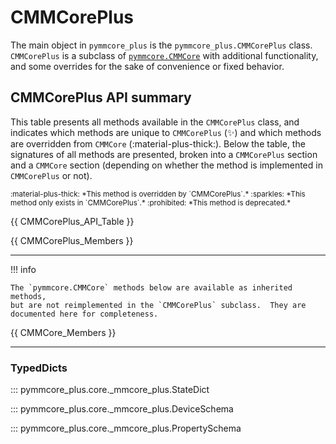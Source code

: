 # CMMCorePlus

The main object in `pymmcore_plus` is the `pymmcore_plus.CMMCorePlus` class.
`CMMCorePlus` is a subclass of
[`pymmcore.CMMCore`](https://github.com/micro-manager/pymmcore) with additional
functionality, and some overrides for the sake of convenience or fixed behavior.

## CMMCorePlus API summary

This table presents all methods available in the `CMMCorePlus` class, and
indicates which methods are unique to `CMMCorePlus` (:sparkles:) and which
methods are overridden from `CMMCore` (:material-plus-thick:).  Below the
table, the signatures of all methods are presented, broken into a
`CMMCorePlus` section and a `CMMCore` section (depending on whether the
method is implemented in `CMMCorePlus` or not).

<small>
:material-plus-thick:  *This method is overridden by `CMMCorePlus`.*  
:sparkles:  *This method only exists in `CMMCorePlus`.*  
:prohibited:  *This method is deprecated.*  
</small>

<!-- These are built dynamically in _hooks.py -->

{{ CMMCorePlus_API_Table }}

{{ CMMCorePlus_Members }}

----------------

!!! info

    The `pymmcore.CMMCore` methods below are available as inherited methods,
    but are not reimplemented in the `CMMCorePlus` subclass.  They are
    documented here for completeness.

{{ CMMCore_Members }}

----------------

### TypedDicts

::: pymmcore_plus.core._mmcore_plus.StateDict

::: pymmcore_plus.core._mmcore_plus.DeviceSchema

::: pymmcore_plus.core._mmcore_plus.PropertySchema
